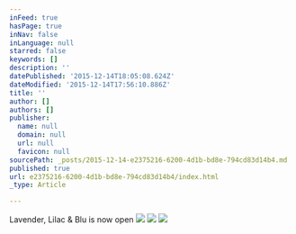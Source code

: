 ```yaml
---
inFeed: true
hasPage: true
inNav: false
inLanguage: null
starred: false
keywords: []
description: ''
datePublished: '2015-12-14T18:05:08.624Z'
dateModified: '2015-12-14T17:56:10.886Z'
title: ''
author: []
authors: []
publisher:
  name: null
  domain: null
  url: null
  favicon: null
sourcePath: _posts/2015-12-14-e2375216-6200-4d1b-bd8e-794cd83d14b4.md
published: true
url: e2375216-6200-4d1b-bd8e-794cd83d14b4/index.html
_type: Article

---
```

Lavender, Lilac & Blu is now open
![](https://the-grid-user-content.s3-us-west-2.amazonaws.com/14408cb6-01dd-4026-a7c9-2109b8f3dbb8.jpg)
![](https://the-grid-user-content.s3-us-west-2.amazonaws.com/8db6790b-79d0-4743-83c8-3f737fe7315c.jpg)
![](https://the-grid-user-content.s3-us-west-2.amazonaws.com/959fecff-0bf4-425c-b1d8-c234714f058d.jpg)